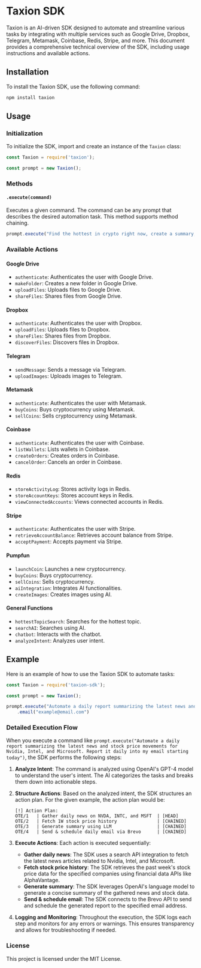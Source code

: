 # Taxion SDK

Taxion is an AI-driven SDK designed to automate and streamline various tasks by integrating with multiple services such as Google Drive, Dropbox, Telegram, Metamask, Coinbase, Redis, Stripe, and more. This document provides a comprehensive technical overview of the SDK, including usage instructions and available actions.

## Installation

To install the Taxion SDK, use the following command:

```bash
npm install taxion
```

## Usage

### Initialization

To initialize the SDK, import and create an instance of the `Taxion` class:

```javascript
const Taxion = require('taxion');

const prompt = new Taxion();
```

### Methods

#### `.execute(command)`

Executes a given command. The command can be any prompt that describes the desired automation task. This method supports method chaining.

```javascript
prompt.execute("Find the hottest in crypto right now, create a summary, and send it into my personal telegram").telegram("TELEGRAM-UID");
```

### Available Actions

#### Google Drive

- `authenticate`: Authenticates the user with Google Drive.
- `makeFolder`: Creates a new folder in Google Drive.
- `uploadFiles`: Uploads files to Google Drive.
- `shareFiles`: Shares files from Google Drive.

#### Dropbox

- `authenticate`: Authenticates the user with Dropbox.
- `uploadFiles`: Uploads files to Dropbox.
- `shareFiles`: Shares files from Dropbox.
- `discoverFiles`: Discovers files in Dropbox.

#### Telegram

- `sendMessage`: Sends a message via Telegram.
- `uploadImages`: Uploads images to Telegram.

#### Metamask

- `authenticate`: Authenticates the user with Metamask.
- `buyCoins`: Buys cryptocurrency using Metamask.
- `sellCoins`: Sells cryptocurrency using Metamask.

#### Coinbase

- `authenticate`: Authenticates the user with Coinbase.
- `listWallets`: Lists wallets in Coinbase.
- `createOrders`: Creates orders in Coinbase.
- `cancelOrder`: Cancels an order in Coinbase.

#### Redis

- `storeActivityLog`: Stores activity logs in Redis.
- `storeAccountKeys`: Stores account keys in Redis.
- `viewConnectedAccounts`: Views connected accounts in Redis.

#### Stripe

- `authenticate`: Authenticates the user with Stripe.
- `retrieveAccountBalance`: Retrieves account balance from Stripe.
- `acceptPayment`: Accepts payment via Stripe.

#### Pumpfun

- `launchCoin`: Launches a new cryptocurrency.
- `buyCoins`: Buys cryptocurrency.
- `sellCoins`: Sells cryptocurrency.
- `aiIntegration`: Integrates AI functionalities.
- `createImages`: Creates images using AI.

#### General Functions

- `hottestTopicSearch`: Searches for the hottest topic.
- `searchAI`: Searches using AI.
- `chatbot`: Interacts with the chatbot.
- `analyzeIntent`: Analyzes user intent.

## Example

Here is an example of how to use the Taxion SDK to automate tasks:

```javascript
const Taxion = require('taxion-sdk');

const prompt = new Taxion();

prompt.execute("Automate a daily report summarizing the latest news and stock price movements for Nvidia, Intel, and Microsoft. Report it daily into my email starting today")
    .email("example@email.com")

```

### Detailed Execution Flow

When you execute a command like `prompt.execute("Automate a daily report summarizing the latest news and stock price movements for Nvidia, Intel, and Microsoft. Report it daily into my email starting today")`, the SDK performs the following steps:

1. **Analyze Intent**: The command is analyzed using OpenAI's GPT-4 model to understand the user's intent. The AI categorizes the tasks and breaks them down into actionable steps.

2. **Structure Actions**: Based on the analyzed intent, the SDK structures an action plan. For the given example, the action plan would be:
    ```
    [!] Action Plan:
    OTE/1   | Gather daily news on NVDA, INTC, and MSFT  | [HEAD]
    OTE/2   | Fetch 1W stock price history               | [CHAINED]
    OTE/3   | Generate summary using LLM                 | [CHAINED]
    OTE/4   | Send & schedule daily email via Brevo      | [CHAINED]
    ```

3. **Execute Actions**: Each action is executed sequentially:
    - **Gather daily news**: The SDK uses a search API integration to fetch the latest news articles related to Nvidia, Intel, and Microsoft.
    - **Fetch stock price history**: The SDK retrieves the past week's stock price data for the specified companies using financial data APIs like AlphaVantage.
    - **Generate summary**: The SDK leverages OpenAI's language model to generate a concise summary of the gathered news and stock data.
    - **Send & schedule email**: The SDK connects to the Brevo API to send and schedule the generated report to the specified email address.

4. **Logging and Monitoring**: Throughout the execution, the SDK logs each step and monitors for any errors or warnings. This ensures transparency and allows for troubleshooting if needed.

### License

This project is licensed under the MIT License.
